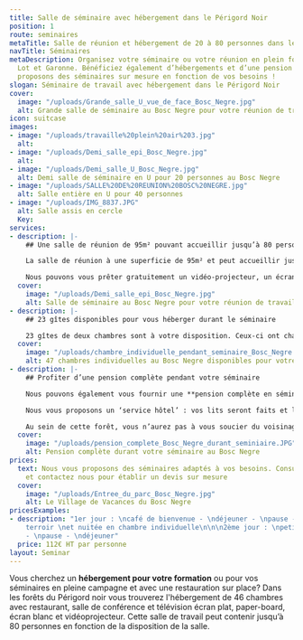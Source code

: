 ```yaml
---
title: Salle de séminaire avec hébergement dans le Périgord Noir
position: 1
route: seminaires
metaTitle: Salle de réunion et hébergement de 20 à 80 personnes dans le Lot et Garonne
navTitle: Séminaires
metaDescription: Organisez votre séminaire ou votre réunion en plein forêt du Périgord,
  Lot et Garonne. Bénéficiez également d’hébergements et d’une pension complète. Nous
  proposons des séminaires sur mesure en fonction de vos besoins !
slogan: Séminaire de travail avec hébergement dans le Périgord Noir
cover:
  image: "/uploads/Grande_salle_U_vue_de_face_Bosc_Negre.jpg"
  alt: Grande salle de séminaire au Bosc Negre pour votre réunion de travail
icon: suitcase
images:
- image: "/uploads/travaille%20plein%20air%203.jpg"
  alt: 
- image: "/uploads/Demi_salle_epi_Bosc_Negre.jpg"
  alt: 
- image: "/uploads/Demi_salle_U_Bosc_Negre.jpg"
  alt: Demi salle de séminaire en U pour 20 personnes au Bosc Negre
- image: "/uploads/SALLE%20DE%20REUNION%20BOSC%20NEGRE.jpg"
  alt: Salle entière en U pour 40 personnes
- image: "/uploads/IMG_8837.JPG"
  alt: Salle assis en cercle
  Key: 
services:
- description: |-
    ## Une salle de réunion de 95m² pouvant accueillir jusqu’à 80 personnes

    La salle de réunion à une superficie de 95m² et peut accueillir jusqu’à 80 personnes en disposition « théâtre ». En « écolier » celle-ci peut accueillir jusqu’à 60 personnes. Il y a également une autre petite salle pouvant accueillir 20 personnes et une autre 10.

    Nous pouvons vous prêter gratuitement un vidéo-projecteur, un écran plat, un paper-board, un écran blanc, de même que des prises et rallonges multiples. Le réseau Wifi relie le bar, la salle de travail et la terrasse. Le réseau téléphonique, lui, reste moyen.
  cover:
    image: "/uploads/Demi_salle_epi_Bosc_Negre.jpg"
    alt: Salle de séminaire au Bosc Negre pour votre réunion de travail
- description: |-
    ## 23 gîtes disponibles pour vous héberger durant le séminaire

    23 gîtes de deux chambres sont à votre disposition. Ceux-ci ont chacun une chambre double et une chambre individuelle (avec trois couchages), ainsi qu’une salle de bain/salle d’eau, toilettes, cuisine et salon
  cover:
    image: "/uploads/chambre_individuelle_pendant_seminaire_Bosc_Negre.jpg"
    alt: 47 chambres individuelles au Bosc Negre disponibles pour votre séminaire
- description: |-
    ## Profiter d’une pension complète pendant votre séminaire

    Nous pouvons également vous fournir une **pension complète en séminaire**, incluant petit-déjeuner, café et en-cas durant les pauses ainsi qu’un repas midi et soir. A savoir que les soirées paëllas et périgourdines font parties de nos spécialités ! Si le temps le permet, vous aurez la disponibilité de déguster vos repas en terrasse.

    Nous vous proposons un ‘service hôtel’ : vos lits seront faits et le linge de toilette sera fourni. Cependant, nous vous demanderons un minimum de rangement avant le départ.

    Au sein de cette forêt, vous n’aurez pas à vous soucier du voisinage ! Bien que les parties communes telles que la terrasse, la salle de travail et le bar ferment à minuit et que la piscine ferme avant le repas du soir par mesure d’hygiène et de sécurité, rien ne vous empêche de continuer la soirée devant vos gîtes.
  cover:
    image: "/uploads/pension_complete_Bosc_Negre_durant_seminiaire.JPG"
    alt: Pension complète durant votre séminaire au Bosc Negre
prices:
  text: Nous vous proposons des séminaires adaptés à vos besoins. Consultez nos prix
    et contactez nous pour établir un devis sur mesure
  cover:
    image: "/uploads/Entree_du_parc_Bosc_Negre.jpg"
    alt: Le Village de Vacances du Bosc Negre
pricesExamples:
- description: "1er jour : \ncafé de bienvenue - \ndéjeuner - \npause - \nrepas du
    terroir \net nuitée en chambre individuelle\n\n\n2ème jour : \npetit déjeuner
    - \npause - \ndéjeuner"
  price: 112€ HT par personne
layout: Seminar
---
```


Vous cherchez un **hébergement pour votre formation** ou pour vos séminaires en pleine campagne et avec une restauration sur place? Dans les forêts du Périgord noir vous trouverez l'hébergement de 46 chambres avec restaurant, salle de conférence et télévision écran plat, paper-board, écran blanc et vidéoprojecteur. Cette salle de travail peut contenir jusqu’à 80 personnes en fonction de la disposition de la salle. 
